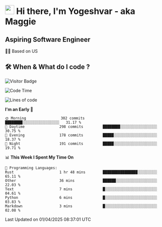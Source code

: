 <h1><img src="https://emojis.slackmojis.com/emojis/images/1531849430/4246/blob-sunglasses.gif?1531849430" width="30"/> Hi there, I'm Yogeshvar - aka Maggie</h1>

## Aspiring Software Engineer
🏂🏻  Based on US 

## 🛠 When & What do I code ?  

![Visitor Badge](https://visitor-badge.feriirawann.repl.co?username=yogeshvar&repo=yogeshvar&label=Visitors&style=plastic&color=%23457BFF&contentType=svg)

<!--START_SECTION:waka-->
![Code Time](http://img.shields.io/badge/Code%20Time-2%2C925%20hrs%203%20mins-blue)

![Lines of code](https://img.shields.io/badge/From%20Hello%20World%20I%27ve%20Written-3.9%20million%20lines%20of%20code-blue)

**I'm an Early 🐤** 

```text
🌞 Morning                302 commits         ████████░░░░░░░░░░░░░░░░░   31.17 % 
🌆 Daytime                298 commits         ████████░░░░░░░░░░░░░░░░░   30.75 % 
🌃 Evening                178 commits         █████░░░░░░░░░░░░░░░░░░░░   18.37 % 
🌙 Night                  191 commits         █████░░░░░░░░░░░░░░░░░░░░   19.71 % 
```


📊 **This Week I Spent My Time On** 

```text
💬 Programming Languages: 
Rust                     1 hr 48 mins        ████████████████░░░░░░░░░   65.11 % 
Other                    36 mins             ██████░░░░░░░░░░░░░░░░░░░   22.03 % 
Text                     7 mins              █░░░░░░░░░░░░░░░░░░░░░░░░   04.61 % 
Python                   6 mins              █░░░░░░░░░░░░░░░░░░░░░░░░   03.83 % 
Markdown                 3 mins              █░░░░░░░░░░░░░░░░░░░░░░░░   02.08 % 
```


 Last Updated on 01/04/2025 08:37:01 UTC
<!--END_SECTION:waka-->
